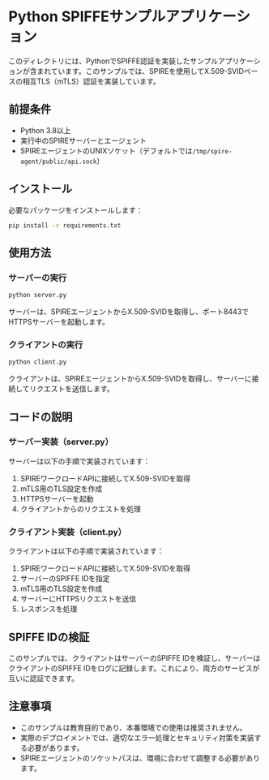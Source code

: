 # Python SPIFFEサンプルアプリケーション

このディレクトリには、PythonでSPIFFE認証を実装したサンプルアプリケーションが含まれています。このサンプルでは、SPIREを使用してX.509-SVIDベースの相互TLS（mTLS）認証を実装しています。

## 前提条件

- Python 3.8以上
- 実行中のSPIREサーバーとエージェント
- SPIREエージェントのUNIXソケット（デフォルトでは`/tmp/spire-agent/public/api.sock`）

## インストール

必要なパッケージをインストールします：

```bash
pip install -r requirements.txt
```

## 使用方法

### サーバーの実行

```bash
python server.py
```

サーバーは、SPIREエージェントからX.509-SVIDを取得し、ポート8443でHTTPSサーバーを起動します。

### クライアントの実行

```bash
python client.py
```

クライアントは、SPIREエージェントからX.509-SVIDを取得し、サーバーに接続してリクエストを送信します。

## コードの説明

### サーバー実装（server.py）

サーバーは以下の手順で実装されています：

1. SPIREワークロードAPIに接続してX.509-SVIDを取得
2. mTLS用のTLS設定を作成
3. HTTPSサーバーを起動
4. クライアントからのリクエストを処理

### クライアント実装（client.py）

クライアントは以下の手順で実装されています：

1. SPIREワークロードAPIに接続してX.509-SVIDを取得
2. サーバーのSPIFFE IDを指定
3. mTLS用のTLS設定を作成
4. サーバーにHTTPSリクエストを送信
5. レスポンスを処理

## SPIFFE IDの検証

このサンプルでは、クライアントはサーバーのSPIFFE IDを検証し、サーバーはクライアントのSPIFFE IDをログに記録します。これにより、両方のサービスが互いに認証できます。

## 注意事項

- このサンプルは教育目的であり、本番環境での使用は推奨されません。
- 実際のデプロイメントでは、適切なエラー処理とセキュリティ対策を実装する必要があります。
- SPIREエージェントのソケットパスは、環境に合わせて調整する必要があります。
